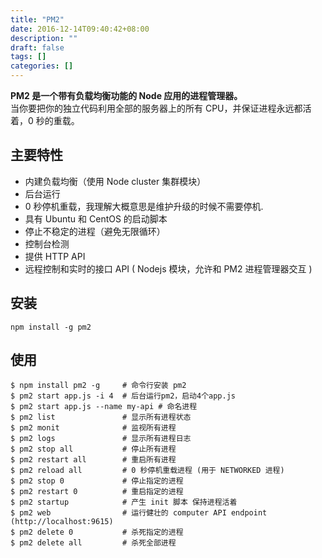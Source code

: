 ```yaml
---
title: "PM2"
date: 2016-12-14T09:40:42+08:00
description: ""
draft: false
tags: []
categories: []
---
```

**PM2 是一个带有负载均衡功能的 Node 应用的进程管理器。**  
当你要把你的独立代码利用全部的服务器上的所有 CPU，并保证进程永远都活着，0 秒的重载。

## 主要特性
+ 内建负载均衡（使用 Node cluster 集群模块）
+ 后台运行
+ 0 秒停机重载，我理解大概意思是维护升级的时候不需要停机.
+ 具有 Ubuntu 和 CentOS 的启动脚本
+ 停止不稳定的进程（避免无限循环）
+ 控制台检测
+ 提供 HTTP API
+ 远程控制和实时的接口 API ( Nodejs 模块，允许和 PM2 进程管理器交互 )

## 安装

```
npm install -g pm2
```

## 使用

```
$ npm install pm2 -g     # 命令行安装 pm2
$ pm2 start app.js -i 4  # 后台运行pm2，启动4个app.js
$ pm2 start app.js --name my-api # 命名进程
$ pm2 list               # 显示所有进程状态
$ pm2 monit              # 监视所有进程
$ pm2 logs               # 显示所有进程日志
$ pm2 stop all           # 停止所有进程
$ pm2 restart all        # 重启所有进程
$ pm2 reload all         # 0 秒停机重载进程 (用于 NETWORKED 进程)
$ pm2 stop 0             # 停止指定的进程
$ pm2 restart 0          # 重启指定的进程
$ pm2 startup            # 产生 init 脚本 保持进程活着
$ pm2 web                # 运行健壮的 computer API endpoint (http://localhost:9615)
$ pm2 delete 0           # 杀死指定的进程
$ pm2 delete all         # 杀死全部进程
```